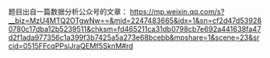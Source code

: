 题目出自一篇数据分析公众号的文章：
https://mp.weixin.qq.com/s?__biz=MzU4MTQ2OTgwNw==&mid=2247483665&idx=1&sn=cf2d47d539280780c17dba12b5239511&chksm=fd465211ca31db0798cb7e692a441638fa47d2f1ada977356c1a399f3b7425a5a273e68bcebb&mpshare=1&scene=23&srcid=0515FFcqPPsiJraQEMf5SknM#rd